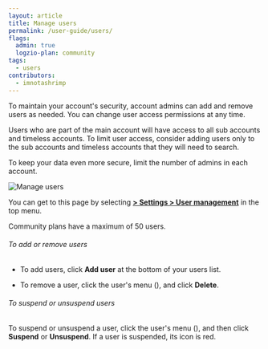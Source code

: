 ```yaml
---
layout: article
title: Manage users
permalink: /user-guide/users/
flags:
  admin: true
  logzio-plan: community
tags:
  - users
contributors:
  - imnotashrimp
---
```


To maintain your account's security, account admins can add and remove users as needed. You can change user access permissions at any time.

Users who are part of the main account will have access to all sub accounts and timeless accounts. To limit user access, consider adding users only to the sub accounts and timeless accounts that they will need to search.

To keep your data even more secure, limit the number of admins in each account.

![Manage users]({{site.baseurl}}/images/access-and-authentication/access-and-authentication--manage-users.png)

You can get to this page by selecting [**<i class="li li-gear"></i> > Settings > User management**](https://app.logz.io/#/dashboard/settings/manage-users) in the top menu.

<div class="info-box note">
  Community plans have a maximum of 50 users.
</div>

###### To add or remove users

* To add users, click **Add user** at the bottom of your users list.

* To remove a user, click the user's menu (<i class="fas fa-bars"></i>), and click **Delete**.

###### To suspend or unsuspend users

To suspend or unsuspend a user, click the user's menu (<i class="fas fa-bars"></i>), and then click **Suspend** or **Unsuspend**. If a user is suspended, its icon is red.
